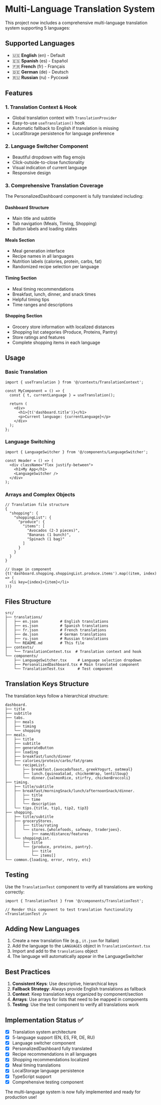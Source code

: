 # Multi-Language Translation System

This project now includes a comprehensive multi-language translation system supporting 5 languages:

## Supported Languages

- 🇺🇸 **English** (en) - Default
- 🇪🇸 **Spanish** (es) - Español
- 🇫🇷 **French** (fr) - Français
- 🇩🇪 **German** (de) - Deutsch
- 🇷🇺 **Russian** (ru) - Русский

## Features

### 1. Translation Context & Hook
- Global translation context with `TranslationProvider`
- Easy-to-use `useTranslation()` hook
- Automatic fallback to English if translation is missing
- LocalStorage persistence for language preference

### 2. Language Switcher Component
- Beautiful dropdown with flag emojis
- Click-outside-to-close functionality
- Visual indication of current language
- Responsive design

### 3. Comprehensive Translation Coverage
The PersonalizedDashboard component is fully translated including:

#### Dashboard Structure
- Main title and subtitle
- Tab navigation (Meals, Timing, Shopping)
- Button labels and loading states

#### Meals Section
- Meal generation interface
- Recipe names in all languages
- Nutrition labels (calories, protein, carbs, fat)
- Randomized recipe selection per language

#### Timing Section  
- Meal timing recommendations
- Breakfast, lunch, dinner, and snack times
- Helpful timing tips
- Time ranges and descriptions

#### Shopping Section
- Grocery store information with localized distances
- Shopping list categories (Produce, Proteins, Pantry)
- Store ratings and features
- Complete shopping items in each language

## Usage

### Basic Translation
```tsx
import { useTranslation } from '@/contexts/TranslationContext';

const MyComponent = () => {
  const { t, currentLanguage } = useTranslation();
  
  return (
    <div>
      <h1>{t('dashboard.title')}</h1>
      <p>Current language: {currentLanguage}</p>
    </div>
  );
};
```

### Language Switching
```tsx
import { LanguageSwitcher } from '@/components/LanguageSwitcher';

const Header = () => (
  <div className="flex justify-between">
    <h1>My App</h1>
    <LanguageSwitcher />
  </div>
);
```

### Arrays and Complex Objects
```tsx
// Translation file structure
{
  "shopping": {
    "shoppingList": {
      "produce": {
        "items": [
          "Avocados (2-3 pieces)",
          "Bananas (1 bunch)",
          "Spinach (1 bag)"
        ]
      }
    }
  }
}

// Usage in component
{t('dashboard.shopping.shoppingList.produce.items').map((item, index) => (
  <li key={index}>{item}</li>
))}
```

## Files Structure

```
src/
├── translations/
│   ├── en.json          # English translations
│   ├── es.json          # Spanish translations  
│   ├── fr.json          # French translations
│   ├── de.json          # German translations
│   ├── ru.json          # Russian translations
│   └── README.md        # This file
├── contexts/
│   └── TranslationContext.tsx  # Translation context and hook
└── components/
    ├── LanguageSwitcher.tsx     # Language selection dropdown
    ├── PersonalizedDashboard.tsx # Main translated component
    └── TranslationTest.tsx      # Test component
```

## Translation Keys Structure

The translation keys follow a hierarchical structure:

```
dashboard.
├── title
├── subtitle  
├── tabs.
│   ├── meals
│   ├── timing
│   └── shopping
├── meals.
│   ├── title
│   ├── subtitle
│   ├── generateButton
│   ├── loading
│   ├── breakfast/lunch/dinner
│   ├── calories/protein/carbs/fat/grams
│   └── recipeList.
│       ├── breakfast.{avocadoToast, greekYogurt, oatmeal}
│       ├── lunch.{quinoaSalad, chickenWrap, lentilSoup}  
│       └── dinner.{salmonRice, stirfry, chickenBroccoli}
├── timing.
│   ├── title/subtitle
│   ├── breakfast/morningSnack/lunch/afternoonSnack/dinner.
│   │   ├── title
│   │   ├── time  
│   │   └── description
│   └── tips.{title, tip1, tip2, tip3}
├── shopping.
│   ├── title/subtitle
│   ├── groceryStores.
│   │   ├── title/rating
│   │   └── stores.{wholefoods, safeway, traderjoes}.
│   │       ├── name/distance/features
│   └── shoppingList.
│       ├── title
│       └── {produce, proteins, pantry}.
│           ├── title
│           └── items[]
└── common.{loading, error, retry, etc}
```

## Testing

Use the `TranslationTest` component to verify all translations are working correctly:

```tsx
import { TranslationTest } from '@/components/TranslationTest';

// Render this component to test translation functionality
<TranslationTest />
```

## Adding New Languages

1. Create a new translation file (e.g., `it.json` for Italian)
2. Add the language to the `LANGUAGES` object in `TranslationContext.tsx`
3. Import and add to the `translations` object
4. The language will automatically appear in the LanguageSwitcher

## Best Practices

1. **Consistent Keys**: Use descriptive, hierarchical keys
2. **Fallback Strategy**: Always provide English translations as fallback
3. **Context**: Keep translation keys organized by component/section
4. **Arrays**: Use arrays for lists that need to be mapped in components
5. **Testing**: Use the test component to verify all translations work

## Implementation Status ✅

- [x] Translation system architecture
- [x] 5-language support (EN, ES, FR, DE, RU)
- [x] Language switcher component
- [x] PersonalizedDashboard fully translated
- [x] Recipe recommendations in all languages
- [x] Shopping recommendations localized
- [x] Meal timing translations
- [x] LocalStorage language persistence
- [x] TypeScript support
- [x] Comprehensive testing component

The multi-language system is now fully implemented and ready for production use!